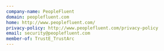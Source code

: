 ```yaml
---
company-name: PeopleFluent
domain: peoplefluent.com
home: http://www.peoplefluent.com/
privacy-policy: http://www.peoplefluent.com/privacy-policy
email: security@peoplefluent.com
member-of: TrustE_TrustArc
---
```





